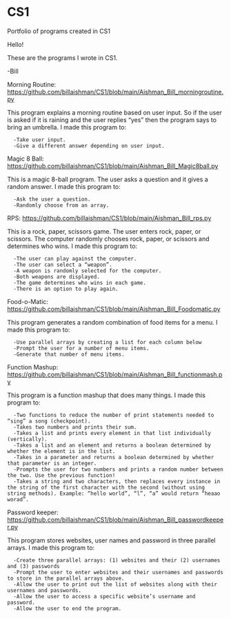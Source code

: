 # CS1
Portfolio of programs created in CS1 


Hello!

These are the programs I wrote in CS1.

-Bill


Morning Routine:
https://github.com/billaishman/CS1/blob/main/Aishman_Bill_morningroutine.py

This program explains a morning routine based on user input. So if the user is asked if it is raining and the user replies “yes” then the program says to bring an umbrella. I made this program to: 

      -Take user input.
      -Give a different answer depending on user input.


Magic 8 Ball:
https://github.com/billaishman/CS1/blob/main/Aishman_Bill_Magic8ball.py

This is a magic 8-ball program. The user asks a question and it gives a random answer. I made this program to:

      -Ask the user a question.
      -Randomly choose from an array.


RPS:
https://github.com/billaishman/CS1/blob/main/Aishman_Bill_rps.py

This is a rock, paper, scissors game. The user enters rock, paper, or scissors. The computer randomly chooses rock, paper, or scissors and determines who wins.  I made this program to:

      -The user can play against the computer.
      -The user can select a “weapon”.
      -A weapon is randomly selected for the computer.
      -Both weapons are displayed.
      -The game determines who wins in each game.
      -There is an option to play again.

Food-o-Matic:
https://github.com/billaishman/CS1/blob/main/Aishman_Bill_Foodomatic.py

This program generates a random combination of food items for a menu. I made this program to:

      -Use parallel arrays by creating a list for each column below
      -Prompt the user for a number of menu items.
      -Generate that number of menu items.



Function Mashup:
https://github.com/billaishman/CS1/blob/main/Aishman_Bill_functionmash.py

This program is a function mashup that does many things. I made this program to:

      -Two functions to reduce the number of print statements needed to “sing” a song (checkpoint).
      -Takes two numbers and prints their sum.
      -Takes a list and prints every element in that list individually (vertically).
      -Takes a list and an element and returns a boolean determined by whether the element is in the list.
      -Takes in a parameter and returns a boolean determined by whether that parameter is an integer.
      -Prompts the user for two numbers and prints a random number between the two. Use the previous function!
      -Takes a string and two characters, then replaces every instance in the string of the first character with the second (without using string methods). Example: “hello world”, “l”, “a” would return “heaao worad”.


Password keeper:
https://github.com/billaishman/CS1/blob/main/Aishman_Bill_passwordkeeper.py

This program stores websites, user names and password in three parallel arrays. I made this program to: 

      -Create three parallel arrays: (1) websites and their (2) usernames and (3) passwords
      -Prompt the user to enter websites and their usernames and passwords to store in the parallel arrays above.
      -Allow the user to print out the list of websites along with their usernames and passwords.
      -Allow the user to access a specific website’s username and password.
      -Allow the user to end the program.


